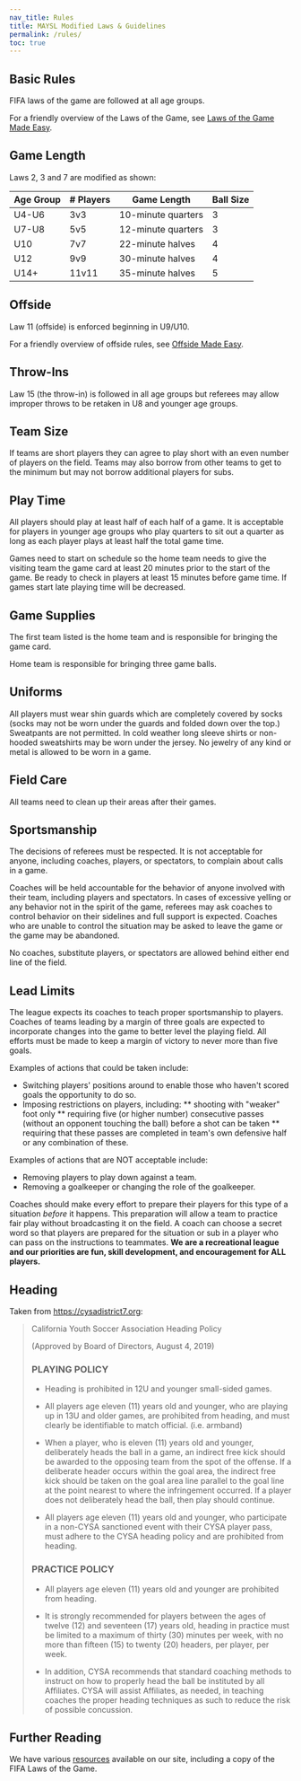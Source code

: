 ```yaml
---
nav_title: Rules
title: MAYSL Modified Laws & Guidelines
permalink: /rules/
toc: true
---
```


## Basic Rules

FIFA laws of the game are followed at all age groups.

For a friendly overview of the Laws of the Game, see
[Laws of the Game Made Easy](/files/laws-of-the-game-made-easy-2011.pdf).

## Game Length

Laws 2, 3 and 7 are modified as shown:

| Age Group | # Players | Game Length        | Ball Size
|-----------|-----------|--------------------|----------
| U4-U6     | 3v3       | 10-minute quarters | 3
| U7-U8     | 5v5       | 12-minute quarters | 3
| U10       | 7v7       | 22-minute halves   | 4
| U12       | 9v9       | 30-minute halves   | 4
| U14+      | 11v11     | 35-minute halves   | 5

## Offside

Law 11 (offside) is enforced beginning in U9/U10.

For a friendly overview of offside rules, see
[Offside Made Easy](/files/offside-made-easy.pdf).


## Throw-Ins

Law 15 (the throw-in) is followed in all age groups but referees
may allow improper throws to be retaken in U8 and younger age groups.

## Team Size

If teams are short players they can agree to play short with an
even number of players on the field. Teams may also borrow from
other teams to get to the minimum but may not borrow additional
players for subs.

## Play Time

All players should play at least half of each half of a game. It
is acceptable for players in younger age groups who play quarters
to sit out a quarter as long as each player plays at least half the
total game time.

Games need to start on schedule so the home team needs to give the
visiting team the game card at least 20 minutes prior to the start
of the game. Be ready to check in players at least 15 minutes before
game time. If games start late playing time will be decreased.

## Game Supplies

The first team listed is the home team and is responsible for
bringing the game card.

Home team is responsible for bringing three game balls.

## Uniforms

All players must wear shin guards which are completely covered by
socks (socks may not be worn under the guards and folded down over
the top.) Sweatpants are not permitted. In cold weather long sleeve
shirts or non-hooded sweatshirts may be worn under the jersey. No
jewelry of any kind or metal is allowed to be worn in a game.

## Field Care

All teams need to clean up their areas after their games.

## Sportsmanship

The decisions of referees must be respected. It is not acceptable
for anyone, including coaches, players, or spectators, to complain
about calls in a game.

Coaches will be held accountable for the behavior of anyone involved
with their team, including players and spectators. In cases of
excessive yelling or any behavior not in the spirit of the game,
referees may ask coaches to control behavior on their sidelines and
full support is expected. Coaches who are unable to control the
situation may be asked to leave the game or the game may be abandoned.

No coaches, substitute players, or spectators are allowed behind
either end line of the field.

## Lead Limits

The league expects its coaches to teach proper sportsmanship to
players. Coaches of teams leading by a margin of three goals are
expected to incorporate changes into the game to better level the
playing field. All efforts must be made to keep a margin of victory
to never more than five goals.

Examples of actions that could be taken include:

* Switching players' positions around to enable those who haven't
  scored goals the opportunity to do so.
* Imposing restrictions on players, including:
** shooting with "weaker" foot only
** requiring five (or higher number) consecutive passes (without an opponent
   touching the ball) before a shot can be taken
** requiring that these passes are completed in team's own defensive half
   or any combination of these.

Examples of actions that are NOT acceptable include:

* Removing players to play down against a team.
* Removing a goalkeeper or changing the role of the goalkeeper.

Coaches should make every effort to prepare their players for
this type of a situation _before_ it happens. This preparation will
allow a team to practice fair play without broadcasting it on the
field. A coach can choose a secret word so that players are prepared
for the situation or sub in a player who can pass on the instructions
to teammates. **We are a recreational league and our priorities are
fun, skill development, and encouragement for ALL players.**


## Heading

Taken from <https://cysadistrict7.org>:

> California Youth Soccer Association Heading Policy
> 
> (Approved by Board of Directors, August 4, 2019)
> 
> ### PLAYING POLICY
> 
> * Heading is prohibited in 12U and younger small-sided games.
> 
> * All players age eleven (11) years old and younger, who are playing
>   up in 13U and older games, are prohibited from heading, and must
>   clearly be identifiable to match official. (i.e. armband)
> 
> * When a player, who is eleven (11) years old and younger, deliberately
>   heads the ball in a game, an indirect free kick should be awarded
>   to the opposing team from the spot of the offense. If a deliberate
>   header occurs within the goal area, the indirect free kick should
>   be taken on the goal area line parallel to the goal line at the
>   point nearest to where the infringement occurred. If a player does
>   not deliberately head the ball, then play should continue.
> 
> * All players age eleven (11) years old and younger, who participate
>   in a non-CYSA sanctioned event with their CYSA player pass, must
>   adhere to the CYSA heading policy and are prohibited from heading.
> 
> ### PRACTICE POLICY
> 
> * All players age eleven (11) years old and younger are prohibited from heading.
> 
> * It is strongly recommended for players between the ages of twelve
>   (12) and seventeen (17) years old, heading in practice must be
>   limited to a maximum of thirty (30) minutes per week, with no more
>   than fifteen (15) to twenty (20) headers, per player, per week.
> 
> * In addition, CYSA recommends that standard coaching methods to
>   instruct on how to properly head the ball be instituted by all
>   Affiliates. CYSA will assist Affiliates, as needed, in teaching
>   coaches the proper heading techniques as such to reduce the risk
>   of possible concussion.


## Further Reading

We have various [resources](/resources/) available on our site,
including a copy of the FIFA Laws of the Game.
